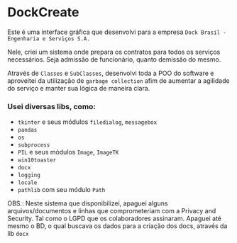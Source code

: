 # DockCreate


Este é uma interface gráfica que desenvolvi para a empresa `Dock Brasil - Engenharia e Serviços S.A.`

Nele, criei um sistema onde prepara os contratos para todos os serviços necessários. Seja admissão de funcionário, quanto demissão do mesmo.

Através de `Classes` e `SubClasses`, desenvolvi toda a POO do software e aproveitei da utilização de `garbage collection` afim de aumentar a agilidade do serviço e manter sua lógica de maneira clara.


### Usei diversas libs, como:

- `tkinter` e seus módulos `filedialog`, `messagebox`
- `pandas`
- `os`
- `subprocess`
- `PIL` e seus módulos `Image`, `ImageTK`
- `win10toaster`
- `docx`
- `logging`
- `locale`
- `pathlib` com seu módulo `Path`



OBS.: Neste sistema que disponibilizei, apaguei alguns arquivos/documentos e linhas que comprometeriam com a Privacy and Security. Tal como o LGPD que os colaboradores assinaram.
Apaguei até mesmo o BD, o qual buscava os dados para a criação dos docs, através da lib `docx`
